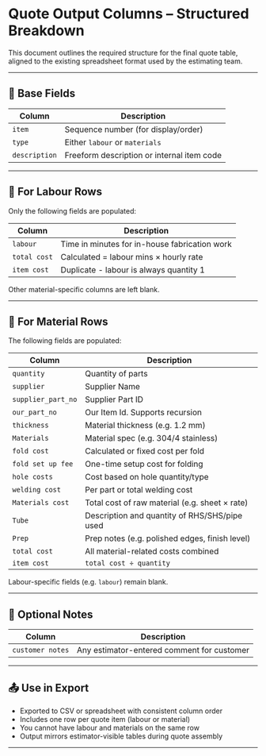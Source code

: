 # Quote Output Columns – Structured Breakdown

This document outlines the required structure for the final quote table, aligned to the existing spreadsheet format used by the estimating team.

---

## 🔢 Base Fields

| Column        | Description                                |
| ------------- | ------------------------------------------ |
| `item`        | Sequence number (for display/order)        |
| `type`        | Either `labour` or `materials`             |
| `description` | Freeform description or internal item code |

---

## 🔧 For Labour Rows

Only the following fields are populated:

| Column       | Description                                   |
| ------------ | --------------------------------------------- |
| `labour`     | Time in minutes for in-house fabrication work |
| `total cost` | Calculated = labour mins × hourly rate        |
| `item cost`  | Duplicate - labour is always quantity 1       |

Other material-specific columns are left blank.

---

## 🧱 For Material Rows

The following fields are populated:

| Column             | Description                                    |
| ------------------ | ---------------------------------------------- |
| `quantity`         | Quantity of parts                              |
| `supplier`         | Supplier Name                                  |
| `supplier_part_no` | Supplier Part ID                               |
| `our_part_no`      | Our Item Id. Supports recursion                |
| `thickness`        | Material thickness (e.g. 1.2 mm)               |
| `Materials`        | Material spec (e.g. 304/4 stainless)           |
| `fold cost`        | Calculated or fixed cost per fold              |
| `fold set up fee`  | One-time setup cost for folding                |
| `hole costs`       | Cost based on hole quantity/type               |
| `welding cost`     | Per part or total welding cost                 |
| `Materials cost`   | Total cost of raw material (e.g. sheet × rate) |
| `Tube`             | Description and quantity of RHS/SHS/pipe used  |
| `Prep`             | Prep notes (e.g. polished edges, finish level) |
| `total cost`       | All material-related costs combined            |
| `item cost`        | `total cost ÷ quantity`                        |

Labour-specific fields (e.g. `labour`) remain blank.

---

## 📝 Optional Notes

| Column           | Description                                |
| ---------------- | ------------------------------------------ |
| `customer notes` | Any estimator-entered comment for customer |

---

## 📤 Use in Export

- Exported to CSV or spreadsheet with consistent column order
- Includes one row per quote item (labour or material)
- You cannot have labour and materials on the same row
- Output mirrors estimator-visible tables during quote assembly

---
